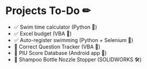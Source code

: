 # Projects To-Do ✏
- ✅ Swim time calculator (Python 🐍)
- ✅ Excel budget (VBA 🧮) 
- ✅ Auto-register swimming (Python + Selenium 🐍) 
- 🔳 Correct Question Tracker (VBA 🧮)
- 🔳 PIU Score Database (Android app 📱)
- 🔳 Shampoo Bottle Nozzle Stopper (SOLIDWORKS 🛠)
